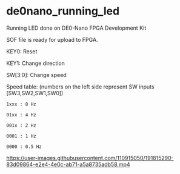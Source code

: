 # de0nano_running_led
Running LED done on DE0-Nano FPGA Development Kit

SOF file is ready for upload to FPGA.


KEY0: Reset

KEY1: Change direction

SW[3:0]: Change speed

  Speed table: (numbers on the left side represent SW inputs [SW3,SW2,SW1,SW0])
  
    1xxx : 8 Hz
    
    01xx : 4 Hz
    
    001x : 2 Hz
    
    0001 : 1 Hz
    
    0000 : 0.5 Hz
    

https://user-images.githubusercontent.com/110915050/191815290-83d09864-e2e4-4e0c-ab71-a5a8735adb58.mp4

